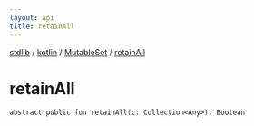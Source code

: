 ```yaml
---
layout: api
title: retainAll
---
```

[stdlib](../../index.html) / [kotlin](../index.html) / [MutableSet](index.html) / [retainAll](retainAll.html)

# retainAll

```
abstract public fun retainAll(c: Collection<Any>): Boolean
```
